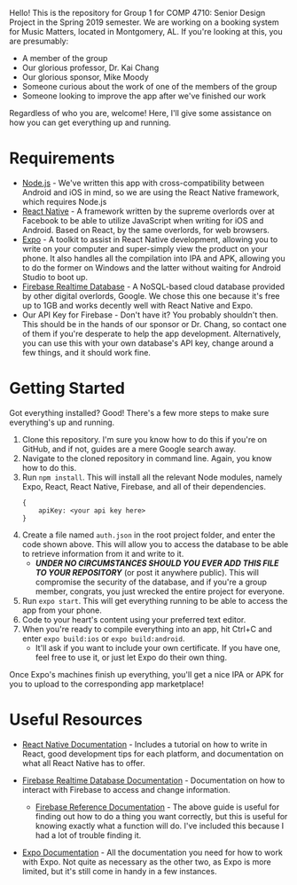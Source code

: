 Hello! This is the repository for Group 1 for COMP 4710: Senior Design Project in the Spring 2019 semester.
We are working on a booking system for Music Matters, located in Montgomery, AL.
If you're looking at this, you are presumably:

* A member of the group
* Our glorious professor, Dr. Kai Chang
* Our glorious sponsor, Mike Moody
* Someone curious about the work of one of the members of the group
* Someone looking to improve the app after we've finished our work

Regardless of who you are, welcome! Here, I'll give some assistance on how you can get everything up and running.

# Requirements
* [Node.js](https://nodejs.org) - We've written this app with cross-compatibility between Android and iOS in mind,
so we are using the React Native framework, which requires Node.js
* [React Native](https://facebook.github.io/react-native/) - A framework written by the supreme overlords over at Facebook
to be able to utilize JavaScript when writing for iOS and Android. Based on React, by the same overlords, for web browsers.
* [Expo](https://expo.io) - A toolkit to assist in React Native development, allowing you to write on your computer and
super-simply view the product on your phone. It also handles all the compilation into IPA and APK, allowing you to do the
former on Windows and the latter without waiting for Android Studio to boot up.
* [Firebase Realtime Database](https://firebase.google.com/docs/database/) - 
A NoSQL-based cloud database provided by other digital overlords, Google. We chose this one because it's free up to 1GB 
and works decently well with React Native and Expo.
* Our API Key for Firebase - Don't have it? You probably shouldn't then. This should be in the hands of our sponsor or Dr. Chang,
so contact one of them if you're desperate to help the app development.
Alternatively, you can use this with your own database's API key, change around a few things, and it should work fine.

# Getting Started
Got everything installed? Good! There's a few more steps to make sure everything's up and running.
1. Clone this repository. I'm sure you know how to do this if you're on GitHub,
and if not, guides are a mere Google search away.
2. Navigate to the cloned repository in command line.
Again, you know how to do this.
3. Run `npm install`. This will install all the relevant Node modules,
namely Expo, React, React Native, Firebase, and all of their dependencies.
    ```
    {
        apiKey: <your api key here>
    }
    ```
4. Create a file named `auth.json` in the root project folder, and enter the code shown above.
This will allow you to access the database to be able to retrieve information from it and write to it.
    * ***UNDER NO CIRCUMSTANCES SHOULD YOU EVER ADD THIS FILE TO YOUR REPOSITORY*** (or post it anywhere public).
This will compromise the security of the database, and if you're a group member, congrats,
you just wrecked the entire project for everyone.
4. Run `expo start`. This will get everything running to be able to access the app from your phone.
5. Code to your heart's content using your preferred text editor.
7. When you're ready to compile everything into an app, hit Ctrl+C and enter `expo build:ios` or `expo build:android`.
    * It'll ask if you want to include your own certificate.
If you have one, feel free to use it, or just let Expo do their own thing.

Once Expo's machines finish up everything, you'll get a nice IPA or APK for you to upload to the corresponding app marketplace! 

# Useful Resources
* [React Native Documentation](https://facebook.github.io/react-native/docs/tutorial) -
Includes a tutorial on how to write in React, good development tips for each platform, and documentation on what all React Native has to offer.
* [Firebase Realtime Database Documentation](https://firebase.google.com/docs/database/) -
Documentation on how to interact with Firebase to access and change information.
    * [Firebase Reference Documentation](https://firebase.google.com/docs/reference/js/) - The above guide is useful for finding out how to do a thing you want correctly, but this is useful for knowing exactly what a function will do. I've included this because I had a lot of trouble finding it.

* [Expo Documentation](https://docs.expo.io/versions/latest/) -
All the documentation you need for how to work with Expo. Not quite as necessary as the other two, as Expo is more limited,
but it's still come in handy in a few instances.
